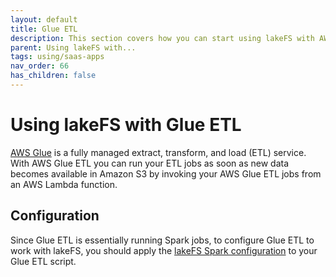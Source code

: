 ```yaml
---
layout: default
title: Glue ETL 
description: This section covers how you can start using lakeFS with AWS Glue ETL, a fully managed extract, transform, and load service that makes it easy for customers to prepare and load their data for analytics.
parent: Using lakeFS with...
tags: using/saas-apps
nav_order: 66
has_children: false
---
```


# Using lakeFS with Glue ETL
[AWS Glue](https://docs.aws.amazon.com/glue/latest/dg/what-is-glue.html) is a fully managed extract, transform, and load (ETL) service. With AWS Glue ETL you can run your ETL jobs as soon as new data becomes available in Amazon S3 by invoking your AWS Glue ETL jobs from an AWS Lambda function.

## Configuration
Since Glue ETL is essentially running Spark jobs, to configure Glue ETL to work with lakeFS, you should apply the [lakeFS Spark configuration](spark.md#configuration) to your Glue ETL script.   
